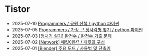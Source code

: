 # Tistor<!-- RECENT POST START -->
- 2025-07-10 [Programmers / 공원 산책 / python 파이썬](https://seulow-down.tistory.com/390)
- 2025-07-05 [Programmers / 가장 큰 정사각형 찾기 / python 파이썬](https://seulow-down.tistory.com/389)
- 2025-07-03 [[정처기 실기] 완전수 / 완전수 기출 문제](https://seulow-down.tistory.com/388)
- 2025-07-02 [[Network] 패킷이란? / 패킷의 구성](https://seulow-down.tistory.com/387)
- 2025-07-01 [[Blender] 주요 모드 / 사용법 및 단축키](https://seulow-down.tistory.com/386)
<!-- RECENT POST END -->